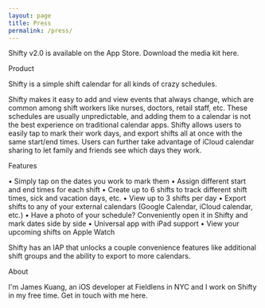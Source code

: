 ```yaml
---
layout: page
title: Press
permalink: /press/
---
```


Shifty v2.0 is available on the App Store. Download the media kit here.

Product

Shifty is a simple shift calendar for all kinds of crazy schedules.

Shifty makes it easy to add and view events that always change, which are common among shift workers like nurses, doctors, retail staff, etc. These schedules are usually unpredictable, and adding them to a calendar is not the best experience on traditional calendar apps. Shifty allows users to easily tap to mark their work days, and export shifts all at once with the same start/end times. Users can further take advantage of iCloud calendar sharing to let family and friends see which days they work.


Features

• Simply tap on the dates you work to mark them
• Assign different start and end times for each shift
• Create up to 6 shifts to track different shift times, sick and vacation days, etc.
• View up to 3 shifts per day
• Export shifts to any of your external calendars (Google Calendar, iCloud calendar, etc.)
• Have a photo of your schedule? Conveniently open it in Shifty and mark dates side by side
• Universal app with iPad support
• View your upcoming shifts on Apple Watch


Shifty has an IAP that unlocks a couple convenience features like additional shift groups and the ability to export to more calendars.
 

About

I'm James Kuang, an iOS developer at Fieldlens in NYC and I work on Shifty in my free time. Get in touch with me here.